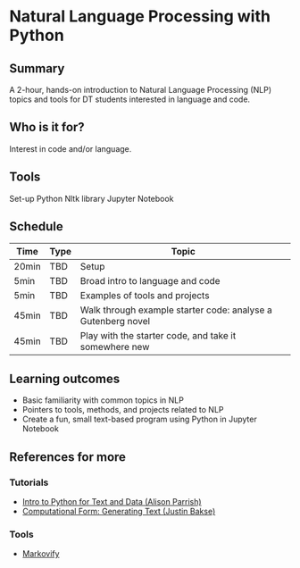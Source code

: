 # Natural Language Processing with Python

## Summary
A 2-hour, hands-on introduction to Natural Language Processing (NLP) topics and tools for DT students interested in language and code.

## Who is it for? 
Interest in code and/or language.

## Tools
Set-up
Python
Nltk library
Jupyter Notebook

## Schedule
| Time | Type | Topic |
| ---- | ---- | ----- |
| 20min | TBD | Setup |
| 5min | TBD | Broad intro to language and code |
| 5min | TBD | Examples of tools and projects |
| 45min | TBD | Walk through example starter code: analyse a Gutenberg novel |
| 45min | TBD | Play with the starter code, and take it somewhere new |

## Learning outcomes
* Basic familiarity with common topics in NLP
* Pointers to tools, methods, and projects related to NLP
* Create a fun, small text-based program using Python in Jupyter Notebook

## References for more
### Tutorials
* [Intro to Python for Text and Data (Alison Parrish)](https://github.com/aparrish/dmep-python-intro)
* [Computational Form: Generating Text (Justin Bakse)](http://compform.net/text/)

### Tools
* [Markovify](https://github.com/jsvine/markovify)
